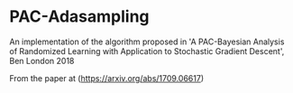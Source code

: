 # PAC-Adasampling
An implementation of the algorithm proposed in 'A PAC-Bayesian Analysis of Randomized Learning with Application to Stochastic Gradient Descent', Ben London 2018

From the paper at (https://arxiv.org/abs/1709.06617)
